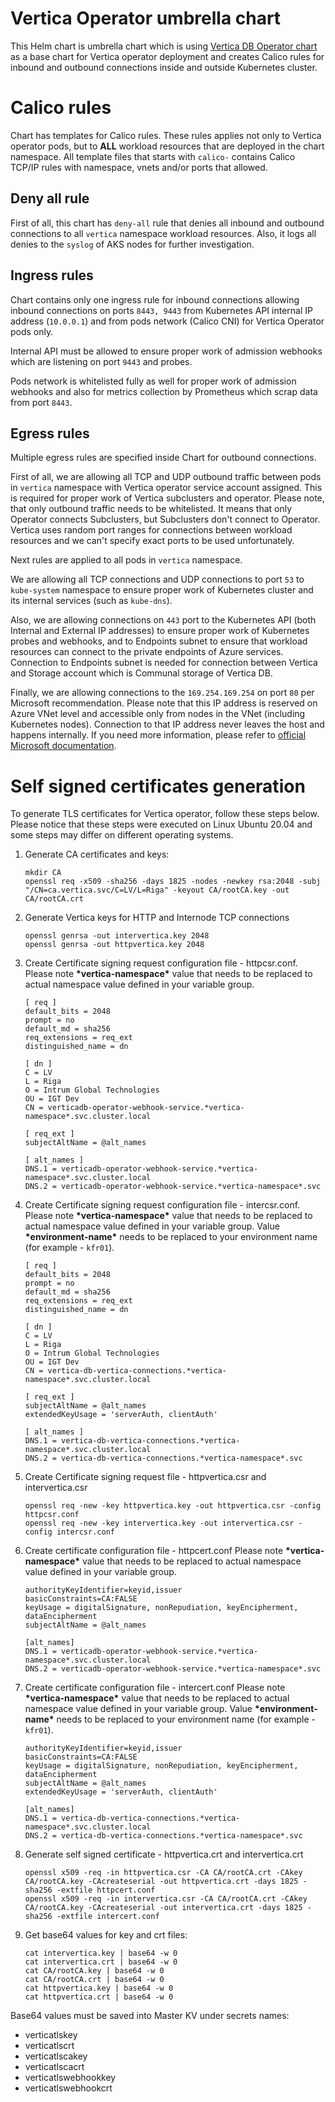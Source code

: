 # Vertica Operator umbrella chart

This Helm chart is umbrella chart which is using [Vertica DB Operator chart](https://github.com/vertica/vertica-kubernetes/tree/v1.11.1/helm-charts/verticadb-operator) as a base chart for Vertica operator deployment and creates Calico rules for inbound and outbound connections inside and outside Kubernetes cluster.

# Calico rules

Chart has templates for Calico rules. These rules applies not only to Vertica operator pods, but to **ALL** workload resources that are deployed in the chart namespace. All template files that starts with `calico-` contains Calico TCP/IP rules with namespace, vnets and/or ports that allowed.

## Deny all rule

First of all, this chart has `deny-all` rule that denies all inbound and outbound connections to all `vertica` namespace workload resources. Also, it logs all denies to the `syslog` of AKS nodes for further investigation.

## Ingress rules

Chart contains only one ingress rule for inbound connections allowing inbound connections on ports `8443, 9443` from Kubernetes API internal IP address (`10.0.0.1`) and from pods network (Calico CNI) for Vertica Operator pods only.

Internal API must be allowed to ensure proper work of admission webhooks which are listening on port `9443` and probes.

Pods network is whitelisted fully as well for proper work of admission webhooks and also for metrics collection by Prometheus which scrap data from port `8443`.

## Egress rules

Multiple egress rules are specified inside Chart for outbound connections.

First of all, we are allowing all TCP and UDP outbound traffic between pods in `vertica` namespace with Vertica operator service account assigned. This is required for proper work of Vertica subclusters and operator. Please note, that only outbound traffic needs to be whitelisted. It means that only Operator connects Subclusters, but Subclusters don't connect to Operator. Vertica uses random port ranges for connections between workload resources and we can't specify exact ports to be used unfortunately.

Next rules are applied to all pods in `vertica` namespace.

We are allowing all TCP connections and UDP connections to port `53` to `kube-system` namespace to ensure proper work of Kubernetes cluster and its internal services (such as `kube-dns`).

Also, we are allowing connections on `443` port to the Kubernetes API (both Internal and External IP addresses) to ensure proper work of Kubernetes probes and webhooks, and to Endpoints subnet to ensure that workload resources can connect to the private endpoints of Azure services. Connection to Endpoints subnet is needed for connection between Vertica and Storage account which is Communal storage of Vertica DB.

Finally, we are allowing connections to the `169.254.169.254` on port `80` per Microsoft recommendation. Please note that this IP address is reserved on Azure VNet level and accessible only from nodes in the VNet (including Kubernetes nodes). Connection to that IP address never leaves the host and happens internally. If you need more information, please refer to [official Microsoft documentation](https://learn.microsoft.com/en-us/azure/virtual-machines/instance-metadata-service).

# Self signed certificates generation

To generate TLS certificates for Vertica operator, follow these steps below. Please notice that these steps were executed on Linux Ubuntu 20.04 and some steps may differ on different operating systems.

1. Generate CA certificates and keys:
    ```
    mkdir CA
    openssl req -x509 -sha256 -days 1825 -nodes -newkey rsa:2048 -subj "/CN=ca.vertica.svc/C=LV/L=Riga" -keyout CA/rootCA.key -out CA/rootCA.crt
    ```

2. Generate Vertica keys for HTTP and Internode TCP connections
    ```
    openssl genrsa -out intervertica.key 2048
    openssl genrsa -out httpvertica.key 2048
    ```

3. Create Certificate signing request configuration file - httpcsr.conf.
Please note **\*vertica-namespace\*** value that needs to be replaced to actual namespace value defined in your variable group.
    ```
    [ req ]
    default_bits = 2048
    prompt = no
    default_md = sha256
    req_extensions = req_ext
    distinguished_name = dn

    [ dn ]
    C = LV
    L = Riga
    O = Intrum Global Technologies
    OU = IGT Dev
    CN = verticadb-operator-webhook-service.*vertica-namespace*.svc.cluster.local

    [ req_ext ]
    subjectAltName = @alt_names

    [ alt_names ]
    DNS.1 = verticadb-operator-webhook-service.*vertica-namespace*.svc.cluster.local
    DNS.2 = verticadb-operator-webhook-service.*vertica-namespace*.svc
    ```

4. Create Certificate signing request configuration file - intercsr.conf.
Please note **\*vertica-namespace\*** value that needs to be replaced to actual namespace value defined in your variable group.
Value **\*environment-name\*** needs to be replaced to your environment name (for example - `kfr01`).
    ```
    [ req ]
    default_bits = 2048
    prompt = no
    default_md = sha256
    req_extensions = req_ext
    distinguished_name = dn

    [ dn ]
    C = LV
    L = Riga
    O = Intrum Global Technologies
    OU = IGT Dev
    CN = vertica-db-vertica-connections.*vertica-namespace*.svc.cluster.local

    [ req_ext ]
    subjectAltName = @alt_names
    extendedKeyUsage = 'serverAuth, clientAuth'

    [ alt_names ]
    DNS.1 = vertica-db-vertica-connections.*vertica-namespace*.svc.cluster.local
    DNS.2 = vertica-db-vertica-connections.*vertica-namespace*.svc
    ```

4. Create Certificate signing request file - httpvertica.csr and intervertica.csr
    ```
    openssl req -new -key httpvertica.key -out httpvertica.csr -config httpcsr.conf
    openssl req -new -key intervertica.key -out intervertica.csr -config intercsr.conf
    ```

5. Create certificate configuration file - httpcert.conf
Please note **\*vertica-namespace\*** value that needs to be replaced to actual namespace value defined in your variable group.
    ```
    authorityKeyIdentifier=keyid,issuer
    basicConstraints=CA:FALSE
    keyUsage = digitalSignature, nonRepudiation, keyEncipherment, dataEncipherment
    subjectAltName = @alt_names

    [alt_names]
    DNS.1 = verticadb-operator-webhook-service.*vertica-namespace*.svc.cluster.local
    DNS.2 = verticadb-operator-webhook-service.*vertica-namespace*.svc
    ```

6. Create certificate configuration file - intercert.conf
Please note **\*vertica-namespace\*** value that needs to be replaced to actual namespace value defined in your variable group.
Value **\*environment-name\*** needs to be replaced to your environment name (for example - `kfr01`).
    ```
    authorityKeyIdentifier=keyid,issuer
    basicConstraints=CA:FALSE
    keyUsage = digitalSignature, nonRepudiation, keyEncipherment, dataEncipherment
    subjectAltName = @alt_names
    extendedKeyUsage = 'serverAuth, clientAuth'

    [alt_names]
    DNS.1 = vertica-db-vertica-connections.*vertica-namespace*.svc.cluster.local
    DNS.2 = vertica-db-vertica-connections.*vertica-namespace*.svc
    ```


7. Generate self signed certificate - httpvertica.crt and intervertica.crt
    ```
    openssl x509 -req -in httpvertica.csr -CA CA/rootCA.crt -CAkey CA/rootCA.key -CAcreateserial -out httpvertica.crt -days 1825 -sha256 -extfile httpcert.conf
    openssl x509 -req -in intervertica.csr -CA CA/rootCA.crt -CAkey CA/rootCA.key -CAcreateserial -out intervertica.crt -days 1825 -sha256 -extfile intercert.conf
    ```

8. Get base64 values for key and crt files:
    ```
    cat intervertica.key | base64 -w 0
    cat intervertica.crt | base64 -w 0
    cat CA/rootCA.key | base64 -w 0
    cat CA/rootCA.crt | base64 -w 0
    cat httpvertica.key | base64 -w 0
    cat httpvertica.crt | base64 -w 0
    ```

Base64 values must be saved into Master KV under secrets names:
* verticatlskey
* verticatlscrt
* verticatlscakey
* verticatlscacrt
* verticatlswebhookkey
* verticatlswebhookcrt

